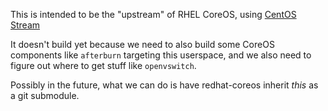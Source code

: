 This is intended to be the "upstream" of RHEL CoreOS, using
[CentOS Stream](https://wiki.centos.org/Manuals/ReleaseNotes/CentOSStream)

It doesn't build yet because we need to also build some CoreOS
components like `afterburn` targeting this userspace, and we
also need to figure out where to get stuff like `openvswitch`.

Possibly in the future, what we can do is have redhat-coreos
inherit *this* as a git submodule.
